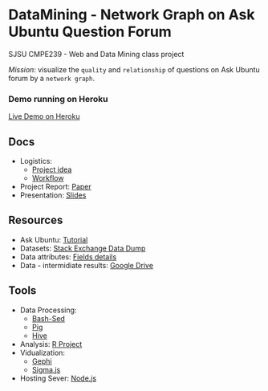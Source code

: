 # DataMining - Network Graph on Ask Ubuntu Question Forum
SJSU CMPE239 - Web and Data Mining class project

*Mission*: visualize the `quality` and `relationship` of questions on Ask Ubuntu forum by a `network graph`.

### Demo running on Heroku
[Live Demo on Heroku](https://cmpe239-heineken.herokuapp.com/)

## Docs
* Logistics:
  * [Project idea](https://docs.google.com/document/d/1WZd2XRapUTv14Pb3lrfYUzIT_FGbmTJb4SZZ3A79pMQ/edit?usp=sharing)
  * [Workflow](https://docs.google.com/document/d/1rMpjlBPND_8MaffLbLlmARjIiDDaMoFNovL23kEk6zQ/edit?usp=sharing)
* Project Report: [Paper](https://www.dropbox.com/s/b9w6lcvavz6bw76/Stack_Overflow_Project_Report.pdf?dl=0)
* Presentation: [Slides](https://www.dropbox.com/s/ttigmusa7pbf3vg/Stack_Overflow-Network_Graph.pdf?dl=0)

## Resources
* Ask Ubuntu: [Tutorial](http://askubuntu.com/tour)
* Datasets: [Stack Exchange Data Dump](https://archive.org/details/stackexchange)
* Data attributes: [Fields details](http://meta.stackexchange.com/questions/2677/database-schema-documentation-for-the-public-data-dump-and-sede)
* Data - intermidiate results: [Google Drive](https://drive.google.com/a/sjsu.edu/folderview?id=0BxDYBEqQle8DfllnRmpWc3VkUzN4Z0ZCMUZSTFBjdWdOdlA3V2ZxZmMzbzRISlZ0NWtHazQ&usp=sharing)


## Tools
* Data Processing:
  * [Bash-Sed](http://www.theunixschool.com/2014/08/sed-examples-remove-delete-chars-from-line-file.html)
  * [Pig](https://pig.apache.org/)
  * [Hive](https://hive.apache.org/)
* Analysis: [R Project](http://www.r-project.org/)
* Vidualization:
  * [Gephi](http://gephi.github.io/)
  * [Sigma.js](http://sigmajs.org/)
* Hosting Sever: [Node.js](https://nodejs.org/)
